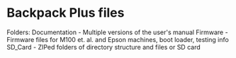 # Backpack Plus files

Folders:
Documentation - Multiple versions of the user's manual
Firmware      - Firmware files for M100 et. al. and Epson machines, boot loader, testing info
SD_Card       - ZIPed folders of directory structure and files or SD card

